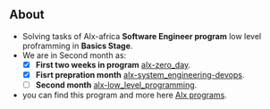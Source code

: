 ## About

- Solving tasks of Alx-africa **Software Engineer program** low level proframming in **Basics Stage**.
-   We are in Second month as:
    - [x] **First two weeks in program** [alx-zero_day](https://github.com/Abeermorshdy/alx-zero_day).
    - [x] **Fisrt prepration month** [alx-system_engineering-devops](https://github.com/Abeermorshdy/alx-system_engineering-devops).
    - [ ] **Second month** [alx-low_level_programming](https://github.com/Abeermorshdy/alx-low_level_programming).

- you can find this program and more here [Alx programs](https://www.alxafrica.com/).
